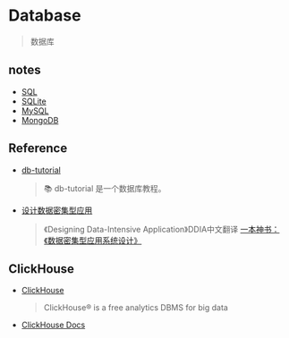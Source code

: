 # Database
> 数据库

## notes

- [SQL](notes/SQL.md)
- [SQLite](notes/SQLite.md)
- [MySQL](notes/MySQL.md)
- [MongoDB](notes/MongoDB.md)

## Reference

- [db-tutorial](https://github.com/dunwu/db-tutorial)
    > 📚 db-tutorial 是一个数据库教程。
- [设计数据密集型应用](https://github.com/Vonng/ddia)
    > 《Designing Data-Intensive Application》DDIA中文翻译
    > [一本神书：《数据密集型应用系统设计》](https://fuxuemingzhu.cn/ddia)
    
## ClickHouse
    
- [ClickHouse](https://github.com/ClickHouse)
    > ClickHouse® is a free analytics DBMS for big data
- [ClickHouse Docs](https://clickhouse.com/docs/zh/)